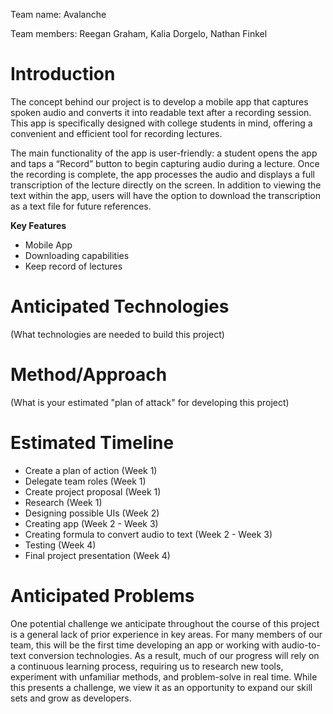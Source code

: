 Team name: Avalanche

Team members: Reegan Graham, Kalia Dorgelo, Nathan Finkel

# Introduction

The concept behind our project is to develop a mobile app that captures spoken audio and converts it into readable text after a recording session. This app is specifically designed with college students in mind, offering a convenient and efficient tool for recording lectures.

The main functionality of the app is user-friendly: a student opens the app and taps a “Record” button to begin capturing audio during a lecture. Once the recording is complete, the app processes the audio and displays a full transcription of the lecture directly on the screen. In addition to viewing the text within the app, users will have the option to download the transcription as a text file for future references.

**Key Features**
+ Mobile App 
+ Downloading capabilities
+ Keep record of lectures

# Anticipated Technologies

(What technologies are needed to build this project)

# Method/Approach

(What is your estimated "plan of attack" for developing this project)

# Estimated Timeline

+ Create a plan of action (Week 1)
+ Delegate team roles (Week 1)
+ Create project proposal (Week 1)
+ Research (Week 1)
+ Designing possible UIs (Week 2)
+ Creating app (Week 2 - Week 3)
+ Creating formula to convert audio to text (Week 2 - Week 3)
+ Testing (Week 4)
+ Final project presentation (Week 4)

# Anticipated Problems

One potential challenge we anticipate throughout the course of this project is a general lack of prior experience in key areas. For many members of our team, this will be the first time developing an app or working with audio-to-text conversion technologies. As a result, much of our progress will rely on a continuous learning process, requiring us to research new tools, experiment with unfamiliar methods, and problem-solve in real time. While this presents a challenge, we view it as an opportunity to expand our skill sets and grow as developers. 
